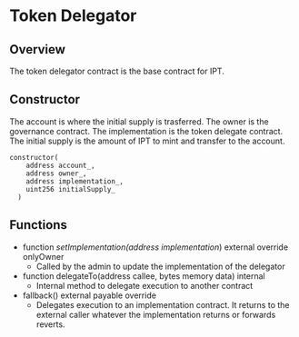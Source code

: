 # Token Delegator

## Overview
The token delegator contract is the base contract for IPT. 

## Constructor
The account is where the initial supply is trasferred. The owner is the governance contract. The implementation is the token delegate contract. The initial supply is the amount of IPT to mint and transfer to the account. 
```
constructor(
    address account_,
    address owner_,
    address implementation_,
    uint256 initialSupply_
  )
```

## Functions
* function _setImplementation(address implementation_) external override onlyOwner
    * Called by the admin to update the implementation of the delegator
* function delegateTo(address callee, bytes memory data) internal
    * Internal method to delegate execution to another contract
* fallback() external payable override
    * Delegates execution to an implementation contract. It returns to the external caller whatever the implementation returns or forwards reverts.



